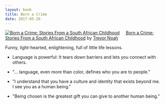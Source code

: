 ```yaml
---
layout: book
title: Born a Crime
date: 2017-05-26
---
```


<a href="https://www.goodreads.com/book/show/29780253-born-a-crime" style="float: left; padding-right: 20px"><img border="0" alt="Born a Crime: Stories From a South African Childhood" src="https://images.gr-assets.com/books/1473867911m/29780253.jpg" /></a><a href="https://www.goodreads.com/book/show/29780253-born-a-crime">Born a Crime: Stories From a South African Childhood</a> by <a href="https://www.goodreads.com/author/show/15149526.Trevor_Noah">Trevor Noah</a><br/>

Funny, light-hearted, enlightening, full of little life lessons.

* Language is powerful: It tears down barriers and lets you connect with others.

* "... language, even more than color, defines who you are to people."

* "I understand that you have a culture and identity that exists beyond me. I see you as a human being."

* "Being chosen is the greatest gift you can give to another human being."

